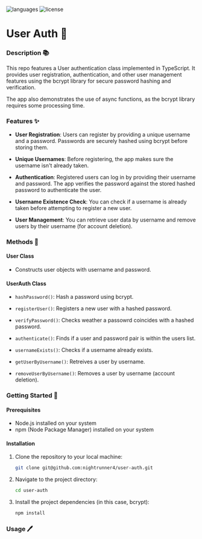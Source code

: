 ![languages](https://img.shields.io/badge/languages-ts-blue)
![license](https://img.shields.io/badge/license-MIT-green)

# User Auth 📝

### Description 📚

This repo features a User authentication class implemented in TypeScript. It provides user registration, authentication, and other user management features using the bcrypt library for secure password hashing and verification.

The app also demonstrates the use of async functions, as the bcrypt library requires some processing time.

### Features ✨

- **User Registration**: Users can register by providing a unique username and a password. Passwords are securely hashed using bcrypt before storing them.

- **Unique Usernames**: Before registering, the app makes sure the username isn't already taken.

- **Authentication**: Registered users can log in by providing their username and password. The app verifies the password against the stored hashed password to authenticate the user.

- **Username Existence Check**: You can check if a username is already taken before attempting to register a new user.

- **User Management**: You can retrieve user data by username and remove users by their username (for account deletion).

### Methods 🔧

#### User Class

- Constructs user objects with username and password.

#### UserAuth Class

- `hashPassword()`: Hash a password using bcrypt.

- `registerUser()`: Registers a new user with a hashed password.

- `verifyPassword()`: Checks weather a passowrd coincides with a hashed password.

- `authenticate()`: Finds if a user and password pair is within the users list.

- `usernameExists()`: Checks if a username already exists.

- `getUserByUsername()`: Retreives a user by username.

- `removeUserByUsername()`: Removes a user by username (account deletion).

### Getting Started 🏁

#### Prerequisites

- Node.js installed on your system
- npm (Node Package Manager) installed on your system

#### Installation

1. Clone the repository to your local machine:

   ```sh
   git clone git@github.com:nightrunner4/user-auth.git
   ```

2. Navigate to the project directory:

   ```sh
   cd user-auth
   ```

3. Install the project dependencies (in this case, bcrypt):

   ```sh
   npm install
   ```

### Usage 🖊️
